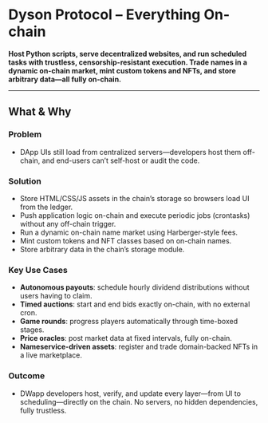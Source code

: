 # Dyson Protocol – Everything On-chain

**Host Python scripts, serve decentralized websites, and run scheduled tasks with trustless, censorship-resistant execution. Trade names in a dynamic on-chain market, mint custom tokens and NFTs, and store arbitrary data—all fully on-chain.**

---

## What & Why

### Problem 
  - DApp UIs still load from centralized servers—developers host them off-chain, and end-users can’t self-host or audit the code.

### Solution  
  - Store HTML/CSS/JS assets in the chain’s storage so browsers load UI from the ledger.  
  - Push application logic on-chain and execute periodic jobs (crontasks) without any off-chain trigger.  
  - Run a dynamic on-chain name market using Harberger-style fees.  
  - Mint custom tokens and NFT classes based on on-chain names.  
  - Store arbitrary data in the chain’s storage module.

### Key Use Cases  
  - **Autonomous payouts**: schedule hourly dividend distributions without users having to claim.  
  - **Timed auctions**: start and end bids exactly on-chain, with no external cron.  
  - **Game rounds**: progress players automatically through time-boxed stages.  
  - **Price oracles**: post market data at fixed intervals, fully on-chain.  
  - **Nameservice-driven assets**: register and trade domain-backed NFTs in a live marketplace.

### Outcome  
  - DWapp developers host, verify, and update every layer—from UI to scheduling—directly on the chain. No servers, no hidden dependencies, fully trustless.

